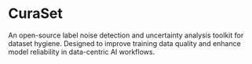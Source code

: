 # CuraSet
An open-source label noise detection and uncertainty analysis toolkit for dataset hygiene. Designed to improve training data quality and enhance model reliability in data-centric AI workflows.
